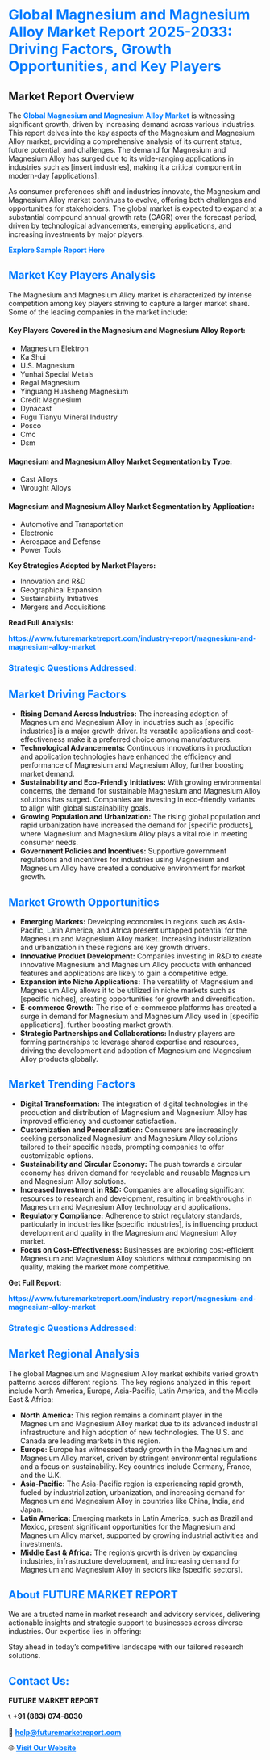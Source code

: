 <h1 style="color: #007BFF;">Global Magnesium and Magnesium Alloy Market Report 2025-2033: Driving Factors, Growth Opportunities, and Key Players</h1>

<section id="overview">
<h2>Market Report Overview</h2>
<p>The <a href="https://www.futuremarketreport.com/industry-report/magnesium-and-magnesium-alloy-market" style="color: #007BFF; text-decoration: none;"><strong>Global Magnesium and Magnesium Alloy Market</strong></a> is witnessing significant growth, driven by increasing demand across various industries. This report delves into the key aspects of the Magnesium and Magnesium Alloy market, providing a comprehensive analysis of its current status, future potential, and challenges. The demand for Magnesium and Magnesium Alloy has surged due to its wide-ranging applications in industries such as [insert industries], making it a critical component in modern-day [applications].</p>
<p>As consumer preferences shift and industries innovate, the Magnesium and Magnesium Alloy market continues to evolve, offering both challenges and opportunities for stakeholders. The global market is expected to expand at a substantial compound annual growth rate (CAGR) over the forecast period, driven by technological advancements, emerging applications, and increasing investments by major players.</p>
</section>

<section id="overview">
<p><a href="https://www.futuremarketreport.com/request-sample/reportId=31189" style="color: #007BFF; text-decoration: none;"><strong>Explore Sample Report Here</strong></a></p>
</section>

<section id="key-players">
<h2 style="color: #007BFF;">Market Key Players Analysis</h2>
<p>The Magnesium and Magnesium Alloy market is characterized by intense competition among key players striving to capture a larger market share. Some of the leading companies in the market include:</p>
<h4>Key Players Covered in the Magnesium and Magnesium Alloy Report:</h4>
<ul><li>Magnesium Elektron</li><li>Ka Shui</li><li>U.S. Magnesium</li><li>Yunhai Special Metals</li><li>Regal Magnesium</li><li>Yinguang Huasheng Magnesium</li><li>Credit Magnesium</li><li>Dynacast</li><li>Fugu Tianyu Mineral Industry</li><li>Posco</li><li>Cmc</li><li>Dsm</li></ul>
<h4>Magnesium and Magnesium Alloy Market Segmentation by Type:</h4>
<ul><li>Cast Alloys</li><li>Wrought Alloys</li></ul>

<h4>Magnesium and Magnesium Alloy Market Segmentation by Application:</h4>
<ul><li>Automotive and Transportation</li><li>Electronic</li><li>Aerospace and Defense</li><li>Power Tools</li></ul>
<p><strong>Key Strategies Adopted by Market Players:</strong></p>
<ul>
<li>Innovation and R&D</li>
<li>Geographical Expansion</li>
<li>Sustainability Initiatives</li>
<li>Mergers and Acquisitions</li>
</ul>
</section>

<section>
<p><strong>Read Full Analysis: </strong></p><a href="https://www.futuremarketreport.com/industry-report/magnesium-and-magnesium-alloy-market" style="color: #007BFF; text-decoration: none;"><strong>https://www.futuremarketreport.com/industry-report/magnesium-and-magnesium-alloy-market</strong></a>
<h3 style="color: #007BFF;">Strategic Questions Addressed:</h3>
</section>

<section id="driving-factors">
<h2 style="color: #007BFF;">Market Driving Factors</h2>
<ul>
<li><strong>Rising Demand Across Industries:</strong> The increasing adoption of Magnesium and Magnesium Alloy in industries such as [specific industries] is a major growth driver. Its versatile applications and cost-effectiveness make it a preferred choice among manufacturers.</li>
<li><strong>Technological Advancements:</strong> Continuous innovations in production and application technologies have enhanced the efficiency and performance of Magnesium and Magnesium Alloy, further boosting market demand.</li>
<li><strong>Sustainability and Eco-Friendly Initiatives:</strong> With growing environmental concerns, the demand for sustainable Magnesium and Magnesium Alloy solutions has surged. Companies are investing in eco-friendly variants to align with global sustainability goals.</li>
<li><strong>Growing Population and Urbanization:</strong> The rising global population and rapid urbanization have increased the demand for [specific products], where Magnesium and Magnesium Alloy plays a vital role in meeting consumer needs.</li>
<li><strong>Government Policies and Incentives:</strong> Supportive government regulations and incentives for industries using Magnesium and Magnesium Alloy have created a conducive environment for market growth.</li>
</ul>
</section>

<section id="growth-opportunities">
<h2 style="color: #007BFF;">Market Growth Opportunities</h2>
<ul>
<li><strong>Emerging Markets:</strong> Developing economies in regions such as Asia-Pacific, Latin America, and Africa present untapped potential for the Magnesium and Magnesium Alloy market. Increasing industrialization and urbanization in these regions are key growth drivers.</li>
<li><strong>Innovative Product Development:</strong> Companies investing in R&D to create innovative Magnesium and Magnesium Alloy products with enhanced features and applications are likely to gain a competitive edge.</li>
<li><strong>Expansion into Niche Applications:</strong> The versatility of Magnesium and Magnesium Alloy allows it to be utilized in niche markets such as [specific niches], creating opportunities for growth and diversification.</li>
<li><strong>E-commerce Growth:</strong> The rise of e-commerce platforms has created a surge in demand for Magnesium and Magnesium Alloy used in [specific applications], further boosting market growth.</li>
<li><strong>Strategic Partnerships and Collaborations:</strong> Industry players are forming partnerships to leverage shared expertise and resources, driving the development and adoption of Magnesium and Magnesium Alloy products globally.</li>
</ul>
</section>

<section id="trending-factors">
<h2 style="color: #007BFF;">Market Trending Factors</h2>
<ul>
<li><strong>Digital Transformation:</strong> The integration of digital technologies in the production and distribution of Magnesium and Magnesium Alloy has improved efficiency and customer satisfaction.</li>
<li><strong>Customization and Personalization:</strong> Consumers are increasingly seeking personalized Magnesium and Magnesium Alloy solutions tailored to their specific needs, prompting companies to offer customizable options.</li>
<li><strong>Sustainability and Circular Economy:</strong> The push towards a circular economy has driven demand for recyclable and reusable Magnesium and Magnesium Alloy solutions.</li>
<li><strong>Increased Investment in R&D:</strong> Companies are allocating significant resources to research and development, resulting in breakthroughs in Magnesium and Magnesium Alloy technology and applications.</li>
<li><strong>Regulatory Compliance:</strong> Adherence to strict regulatory standards, particularly in industries like [specific industries], is influencing product development and quality in the Magnesium and Magnesium Alloy market.</li>
<li><strong>Focus on Cost-Effectiveness:</strong> Businesses are exploring cost-efficient Magnesium and Magnesium Alloy solutions without compromising on quality, making the market more competitive.</li>
</ul>
</section>

<section>
<p><strong>Get Full Report: </strong></p><a href="https://www.futuremarketreport.com/industry-report/magnesium-and-magnesium-alloy-market" style="color: #007BFF; text-decoration: none;"><strong>https://www.futuremarketreport.com/industry-report/magnesium-and-magnesium-alloy-market</strong></a>
<h3 style="color: #007BFF;">Strategic Questions Addressed:</h3>
</section>


<section id="regional-analysis">
<h2 style="color: #007BFF;">Market Regional Analysis</h2>
<p>The global Magnesium and Magnesium Alloy market exhibits varied growth patterns across different regions. The key regions analyzed in this report include North America, Europe, Asia-Pacific, Latin America, and the Middle East & Africa:</p>
<ul>
<li><strong>North America:</strong> This region remains a dominant player in the Magnesium and Magnesium Alloy market due to its advanced industrial infrastructure and high adoption of new technologies. The U.S. and Canada are leading markets in this region.</li>
<li><strong>Europe:</strong> Europe has witnessed steady growth in the Magnesium and Magnesium Alloy market, driven by stringent environmental regulations and a focus on sustainability. Key countries include Germany, France, and the U.K.</li>
<li><strong>Asia-Pacific:</strong> The Asia-Pacific region is experiencing rapid growth, fueled by industrialization, urbanization, and increasing demand for Magnesium and Magnesium Alloy in countries like China, India, and Japan.</li>
<li><strong>Latin America:</strong> Emerging markets in Latin America, such as Brazil and Mexico, present significant opportunities for the Magnesium and Magnesium Alloy market, supported by growing industrial activities and investments.</li>
<li><strong>Middle East & Africa:</strong> The region’s growth is driven by expanding industries, infrastructure development, and increasing demand for Magnesium and Magnesium Alloy in sectors like [specific sectors].</li>
</ul>
</section>

<footer>
<h2 style="color: #007BFF;">About FUTURE MARKET REPORT</h2>
<p>We are a trusted name in market research and advisory services, delivering actionable insights and strategic support to businesses across diverse industries. Our expertise lies in offering:</p>

<p>Stay ahead in today’s competitive landscape with our tailored research solutions.</p>

<h2 style="color: #007BFF;">Contact Us:</h2>
<p><strong>FUTURE MARKET REPORT</strong></p>
<p>📞 <strong>+91 (883) 074-8030</strong></p>
<p>📧 <strong><a href="mailto:help@futuremarketreport.com" style="color: #007BFF;">help@futuremarketreport.com</a></strong></p>
<p>🌐 <strong><a href="https://www.futuremarketreport.com/" style="color: #007BFF;">Visit Our Website</a></strong></p>
</footer>